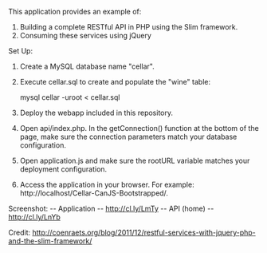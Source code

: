 
This application provides an example of:

1. Building a complete RESTful API in PHP using the Slim framework.
2. Consuming these services using jQuery

Set Up:

1. Create a MySQL database name "cellar".
2. Execute cellar.sql to create and populate the "wine" table:

	mysql cellar -uroot < cellar.sql

3. Deploy the webapp included in this repository.
4. Open api/index.php. In the getConnection() function at the bottom of the page, make sure the connection parameters match your database configuration. 
5. Open application.js and make sure the rootURL variable matches your deployment configuration.
6. Access the application in your browser. For example: http://localhost/Cellar-CanJS-Bootstrapped/.

Screenshot:
-- Application -- http://cl.ly/LmTy
-- API (home) -- http://cl.ly/LnYb

Credit: http://coenraets.org/blog/2011/12/restful-services-with-jquery-php-and-the-slim-framework/

